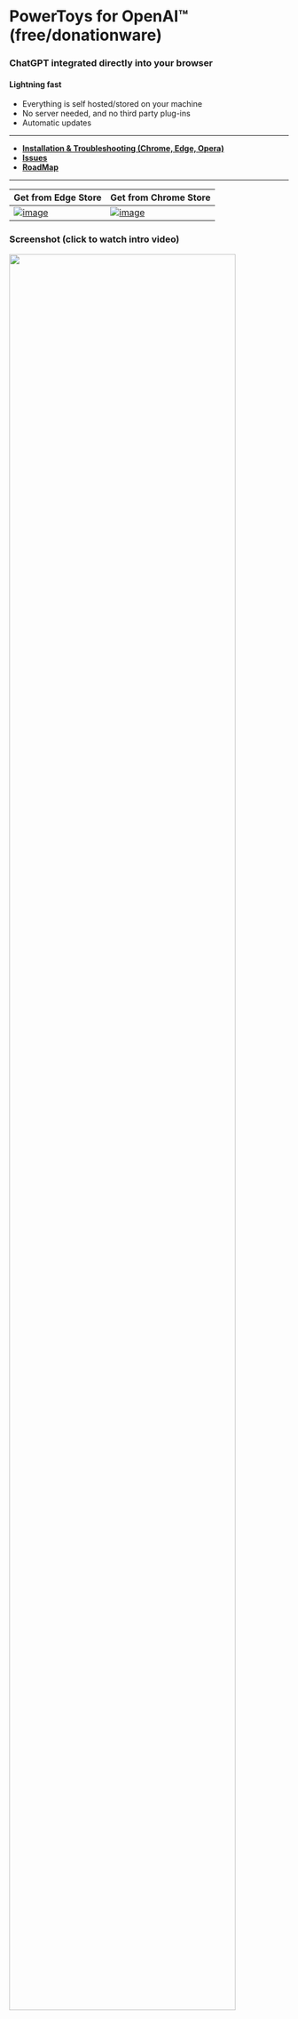 # PowerToys for OpenAI™ (free/donationware)

### ChatGPT integrated directly into your browser
#### Lightning fast
* Everything is self hosted/stored on your machine
* No server needed, and no third party plug-ins
* Automatic updates
---
- **[Installation & Troubleshooting (Chrome, Edge, Opera)](https://github.com/robert-hoffmann/PowerToys4OpenAI/wiki/Docs)**
- **[Issues](https://github.com/robert-hoffmann/PowerToys4OpenAI/issues)**
- **[RoadMap](https://github.com/robert-hoffmann/PowerToys4OpenAI/wiki/RoadMap)**
---
Get from Edge Store | Get from Chrome Store
--- | ---
[![image](https://user-images.githubusercontent.com/5472296/225245344-112ae97d-03a6-42a6-ab6a-4504d29df695.png)](https://microsoftedge.microsoft.com/addons/detail/powertoys-for-openai-%E2%84%A2/kjeipegpggpbciapoallgaieajcefolp) | [![image](https://user-images.githubusercontent.com/5472296/225245498-2a0ad50d-8295-41ab-8396-b00646521a87.png)](https://chrome.google.com/webstore/detail/powertoys-for-openai/haijiigmikhgoflpocajpfldmjcfbdpa)

### Screenshot (click to watch intro video)
<a href="https://youtu.be/XQdmyRdIgy8" title="Watch the into video" target="_blank"/><img src="https://user-images.githubusercontent.com/5472296/225244827-bed1a077-82f0-490f-852f-ff6ef944aef1.png" width="90%"></a>

#### Intended for the power user in the office (who just wants to get stuff done)

* Search Companion is integrated with search engine results
* Conversation Manager is a full chat interface with history management
* Profile manager lets you fine tune the model's response type
* See token count
* See conversation pricing
* Copy results to clipboard
* Markdown rendering support
* Speech recognition support

#### External links

* **[Twitter](https://twitter.com/itechnologynet)**
* **[YouTube](https://www.youtube.com/@itechnologynet)**
